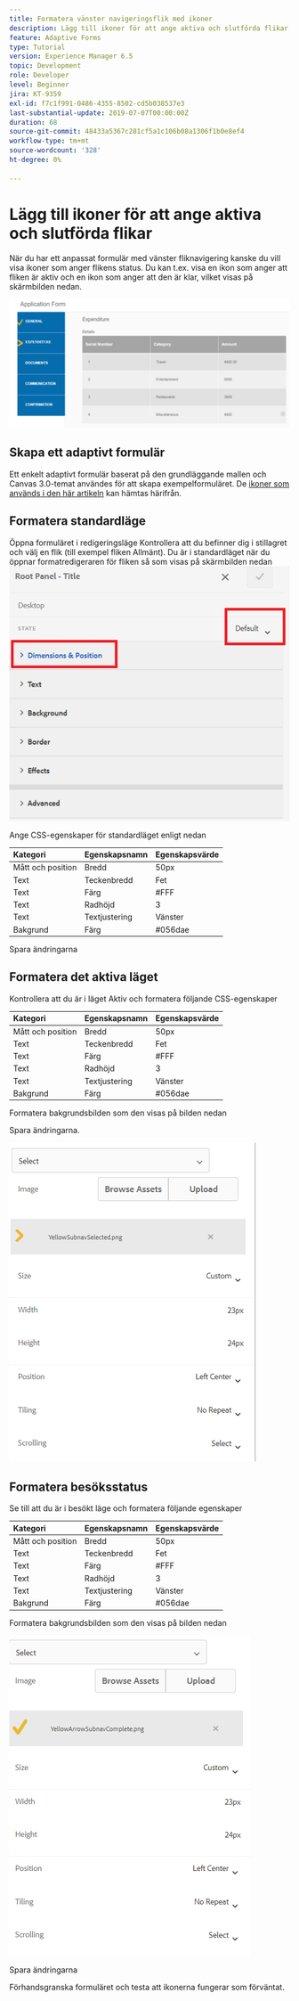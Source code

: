 ```yaml
---
title: Formatera vänster navigeringsflik med ikoner
description: Lägg till ikoner för att ange aktiva och slutförda flikar
feature: Adaptive Forms
type: Tutorial
version: Experience Manager 6.5
topic: Development
role: Developer
level: Beginner
jira: KT-9359
exl-id: f7c1f991-0486-4355-8502-cd5b038537e3
last-substantial-update: 2019-07-07T00:00:00Z
duration: 68
source-git-commit: 48433a5367c281cf5a1c106b08a1306f1b0e8ef4
workflow-type: tm+mt
source-wordcount: '328'
ht-degree: 0%

---
```


# Lägg till ikoner för att ange aktiva och slutförda flikar

När du har ett anpassat formulär med vänster fliknavigering kanske du vill visa ikoner som anger flikens status. Du kan t.ex. visa en ikon som anger att fliken är aktiv och en ikon som anger att den är klar, vilket visas på skärmbilden nedan.

![verktygsfält-spacing](assets/active-completed.png)

## Skapa ett adaptivt formulär

Ett enkelt adaptivt formulär baserat på den grundläggande mallen och Canvas 3.0-temat användes för att skapa exempelformuläret.
De [ikoner som används i den här artikeln](assets/icons.zip) kan hämtas härifrån.


## Formatera standardläge

Öppna formuläret i redigeringsläge
Kontrollera att du befinner dig i stillagret och välj en flik (till exempel fliken Allmänt).
Du är i standardläget när du öppnar formatredigeraren för fliken så som visas på skärmbilden nedan
![navigeringsflik](assets/navigation-tab.png)

Ange CSS-egenskaper för standardläget enligt nedan

| Kategori | Egenskapsnamn | Egenskapsvärde |
|:---|:---|:---|
| Mått och position | Bredd | 50px |
| Text | Teckenbredd | Fet |
| Text | Färg | #FFF |
| Text | Radhöjd | 3 |
| Text | Textjustering | Vänster |
| Bakgrund | Färg | #056dae |

Spara ändringarna

## Formatera det aktiva läget

Kontrollera att du är i läget Aktiv och formatera följande CSS-egenskaper

| Kategori | Egenskapsnamn | Egenskapsvärde |
|:---|:---|:---|
| Mått och position | Bredd | 50px |
| Text | Teckenbredd | Fet |
| Text | Färg | #FFF |
| Text | Radhöjd | 3 |
| Text | Textjustering | Vänster |
| Bakgrund | Färg | #056dae |

Formatera bakgrundsbilden som den visas på bilden nedan

Spara ändringarna.



![active-state](assets/active-state.png)

## Formatera besöksstatus

Se till att du är i besökt läge och formatera följande egenskaper

| Kategori | Egenskapsnamn | Egenskapsvärde |
|:---|:---|:---|
| Mått och position | Bredd | 50px |
| Text | Teckenbredd | Fet |
| Text | Färg | #FFF |
| Text | Radhöjd | 3 |
| Text | Textjustering | Vänster |
| Bakgrund | Färg | #056dae |

Formatera bakgrundsbilden som den visas på bilden nedan


![besökt-state](assets/visited-state.png)

Spara ändringarna

Förhandsgranska formuläret och testa att ikonerna fungerar som förväntat.
